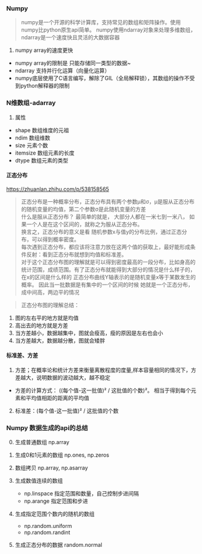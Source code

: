 ### Numpy

> numpy是一个开源的科学计算库，支持常见的数组和矩阵操作。使用numpy比python原生api简单。
> numpy使用ndarray对象来处理多维数组，ndarray是一个速度快且灵活的大数据容器

1. numpy array的速度更快

- numpy array的限制是 只能存储同一类型的数据~
- ndarray 支持并行化运算（向量化运算）
- numpy底层使用了C语言编写，解除了GIL（全局解释锁），其数组的操作不受到python解释器的限制

### N维数组-adarray

1. 属性

- shape 数组维度的元祖
- ndim 数组维数
- size 元素个数
- itemsize 数组元素的长度
- dtype 数组元素的类型

#### 正态分布

https://zhuanlan.zhihu.com/p/538158565
> 正态分布是一种概率分布，正态分布具有两个参数μ和σ，μ是服从正态分布的随机变量的均值，第二个参数σ是此随机变量的方差  
> 什么是服从正态分布？ 最简单的就是， 大部分人都在一米七到一米八， 如果一个人是在这个区间的，就称之为服从正态分布。  
> 换言之，正态分布的意义是看 随机参数x与值y的分布比例，通过正态分布，可以得到概率密度。  
> 每次遇到正态分布，都应该将注意力放在这两个值的获取上，最好能形成条件反射：看到正态分布就想到均值和标准差。  
> 对于这个正态分布图的理解就是可以得到密度最高的一段分布，比如身高的统计范围，成绩范围。有了正态分布就能得到大部分的情况是什么样子的，在x的区间是什么样的
> 正态分布曲线Y轴表示的是随机变量x等于某数发生的概率。 因此当一批数据是有集中的一个区间的时候 她就是一个正态分布，成中间高，两边平的情况

> 正态分布图的理解总结：

1. 图的左右平的地方就是均值
2. 高出去的地方就是方差
3. 当方差越小，数据越集中，图就会瘦高，瘦的原因是左右也会小
4. 当方差越大，数据越分散，图就会矮胖

#### 标准差、方差

1. 方差；在概率论和统计方差来衡量离散程度的度量,样本容量相同的情况下，方差越大，说明数据的波动越大，越不稳定

- 方差的计算方式： ((每个值-这一批值)² / 这批值的个数)²。 相当于得到每个元素和平均值相距的距离的平均值

2. 标准差：(每个值-这一批值)² / 这批值的个数

### Numpy 数据生成的api的总结

0. 生成普通数组 np.array
1. 生成0和1元素的数组 np.ones, np.zeros
2. 数组拷贝 np.array, np.asarray
3. 生成数值连续的数组
    - np.linspace 指定范围和数量，自己控制步进间隔
    - np.arange 指定范围和步进

4. 生成指定范围个数内的随机的数组
    - np.random.uniform
    - np.random.randint

5. 生成正态分布的数据 random.normal